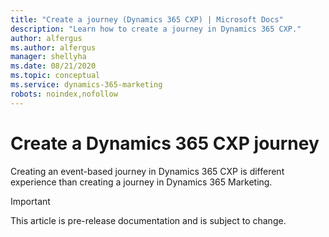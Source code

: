 ```yaml
---
title: "Create a journey (Dynamics 365 CXP) | Microsoft Docs"
description: "Learn how to create a journey in Dynamics 365 CXP."
author: alfergus
ms.author: alfergus
manager: shellyha
ms.date: 08/21/2020
ms.topic: conceptual
ms.service: dynamics-365-marketing
robots: noindex,nofollow
---
```


# Create a Dynamics 365 CXP journey

Creating an event-based journey in Dynamics 365 CXP is different experience than creating a journey in Dynamics 365 Marketing.

> [!IMPORTANT]
> This article is pre-release documentation and is subject to change.
